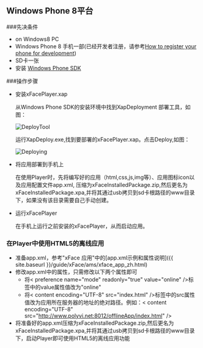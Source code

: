 ## Windows Phone 8平台

###先决条件
* on Windows8 PC
* Windows Phone 8 手机一部(已经开发者注册，请参考[How to register your phone for development](http://msdn.microsoft.com/library/windowsphone/develop/ff769508.aspx))
* SD卡一张
* 安装 [Windows Phone SDK](http://dev.windowsphone.com/en-us/downloadsdk)

###操作步骤

* 安装xFacePlayer.xap  

    从Windows Phone SDK的安装环境中找到XapDeployment 部署工具，如图：
    
    ![DeployTool](ImgWP8/XapDeployTool.jpg)  
    
    运行XapDeploy.exe,找到要部署的xFacePlayer.xap。点击Deploy,如图：
    
    ![Deploying](ImgWP8/xFacePlayerDeploy.jpg)  

* 将应用部署到手机上

    在使用Player时，先将编写好的应用（html,css,js,img等）、应用图标icon以及应用配置文件app.xml, 压缩为xFaceInstalledPackage.zip,然后更名为xFaceInstalledPackage.xpa,并将其通过usb拷贝到sd卡根路径的www目录下，如果没有该目录需要自己手动创建。

* 运行xFacePlayer  

    在手机上运行之前安装的xFacePlayer，从而启动应用。 

### 在Player中使用HTML5的离线应用
+ 准备app.xml，参考"xFace 应用"中的[app.xml示例和属性说明]({{ site.baseurl }}/guide/xFace/ams/xface_app_zh.html)
+ 修改app.xml中的属性，只需修改以下两个属性即可
	- 将< preference name="mode" readonly="true" value="online" />标签中的value属性值改为"online"
	- 将< content encoding="UTF-8" src="index.html" />标签中的src属性值改为应用所在服务器的地址的绝对路径。例如：< content encoding="UTF-8" src="http://www.polyvi.net:8012/offlineApp/index.html" />
+ 将准备好的app.xml压缩为xFaceInstalledPackage.zip,然后更名为xFaceInstalledPackage.xpa,并将其通过usb拷贝到sd卡根路径的www目录下，启动Player即可使用HTML5的离线应用功能